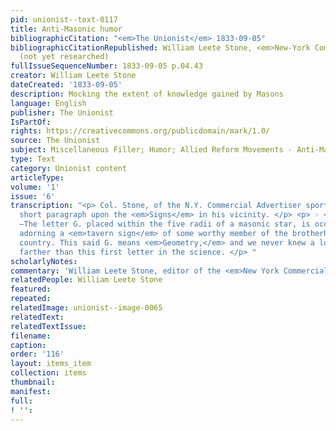 ```yaml
---
pid: unionist--text-0117
title: Anti-Masonic humor
bibliographicCitation: "<em>The Unionist</em> 1833-09-05"
bibliographicCitationRepublished: William Leete Stone, <em>New-York Commercial Advertiser</em>
  (not yet researched)
fullIssueSequenceNumber: 1833-09-05 p.04.43
creator: William Leete Stone
dateCreated: '1833-09-05'
description: Mocking the extent of knowledge gained by Masons
language: English
publisher: The Unionist
IsPartOf: 
rights: https://creativecommons.org/publicdomain/mark/1.0/
source: The Unionist
subject: Miscellaneous Filler; Humor; Allied Reform Movements - Anti-Masonry
type: Text
category: Unionist content
articleType: 
volume: '1'
issue: '6'
transcription: "<p> Col. Stone, of the N.Y. Commercial Advertiser sports the following
  short paragraph upon the <em>Signs</em> in his vicinity. </p> <p> ☞ <em>Letter G!</em>
  —The letter G. placed within the five radii of a masonic star, is occasionally seen
  adorning a <em>tavern sign</em> of some worthy member of the brotherhood in the
  country. This said G. means <em>Geometry,</em> and we never knew a lodge to proceed
  farther than this first letter in the science. </p> "
scholarlyNotes: 
commentary: 'William Leete Stone, editor of the <em>New York Commercial Advertiser</em> '
relatedPeople: William Leete Stone
featured: 
repeated: 
relatedImage: unionist--image-0065
relatedText: 
relatedTextIssue: 
filename: 
caption: 
order: '116'
layout: items_item
collection: items
thumbnail: 
manifest: 
full: 
! '': 
---
```

